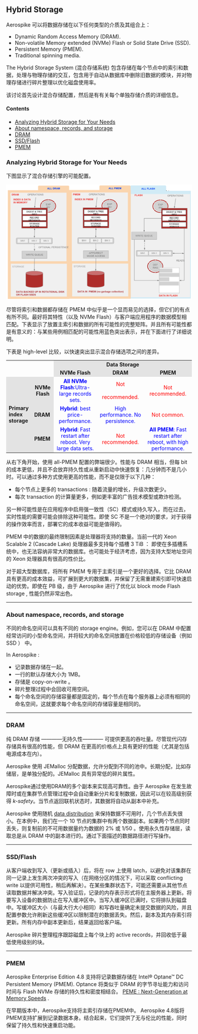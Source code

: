 ## Hybrid Storage

Aerospike 可以将数据存储在以下任何类型的介质及其组合上：

- Dynamic Random Access Memory (DRAM).
- Non-volatile Memory extended (NVMe) Flash or Solid State Drive (SSD).
- Persistent Memory (PMEM).
- Traditional spinning media.

The Hybrid Storage System (混合存储系统) 包含存储在每个节点中的索引和数据，处理与物理存储的交互，包含用于自动从数据库中删除旧数据的模块，并对物理存储进行碎片整理以优化磁盘使用率。

该讨论首先设计混合存储配置，然后是有有关每个单独存储介质的详细信息。

#### Contents

- [Analyzing Hybrid Storage for Your Needs](#analyzing-hybrid-storage-for-your-needs)
- [About namespace, records, and storage](#about-namespace-records-and-storage)
- [DRAM](#DRAM)
- [SSD/Flash](#SSD-Flash)
- [PMEM](#PMEM)

### <span id="analyzing-hybrid-storage-for-your-needs"> Analyzing Hybrid Storage for Your Needs </span>

下图显示了混合存储引擎的可能配置。

![Example-of-hybrid-storage-engines](.Hybrid-Storage_images/Example-of-hybrid-storage-engines.png)

尽管将索引和数据都存储在 PMEM 中似乎是一个显而易见的选择，但它们的有点有所不同。最好将其特性（以及 NVMe Flash）与客户端应用程序的数据模型相匹配。下表显示了放置主索引和数据的所有可能性的完整矩阵。并且所有可能性都是有意义的：与某些用例相匹配的可能性用蓝色突出表示，并在下面进行了详细说明。

下表是 high-level 比较，以快速突出显示混合存储选项之间的差异。

<table style="vertical-align: top;" cellpadding="24">
    <tbody>
        <tr>
            <td style="width: 64px;"><strong>&nbsp;</strong></td>
            <td style="width: 62px;"></td>
            <td colspan="3" style="text-align: center; width: 652px; background-color: rgba(0, 0, 0, 0.1);">
                <b>Data Storage</b>
            </td>
        </tr>
        <tr>
            <td style="width: 64px;"></td>
            <td style="width: 62px;"></td>
            <td style="text-align: center; width: 202px; background-color: rgba(0, 0, 0, 0.1);">
                <b>NVMe Flash</b>
            </td>
            <td style="text-align: center; width: 219px; background-color: rgba(0, 0, 0, 0.1);">
               <b>DRAM</b>
            </td>
            <td style="text-align: center; width: 231px; background-color: rgba(0, 0, 0, 0.1);">
                <b>PMEM</b>
            </td>
        </tr>
        <tr>
            <td rowspan="3" style="width: 64px; background-color: rgba(0, 0, 0, 0.1);">
                <b>Primary index storage</b>
            </td>
            <td style="text-align: center; background-color: rgba(0, 0, 0, 0.1); width: 62px;">
                <strong>NVMe Flash</strong>
            </td>
            <td style="text-align: center; width: 202px;">
                <span style="color: #0000ff;">
                    <strong>All NVMe Flash</strong>:Ultra-large records sets.
                </span>
            </td>
            <td style="text-align: center; width: 219px;">
                <span style="line-height: 35px; color: #ff0000;">
                    Not recommended.	
                </span>
            </td>
            <td style="text-align: center; width: 231px;">
                <span style="color: #ff0000;">
                    Not recommended.	
                </span>
            </td>
        </tr>
        <tr>
            <td style="width: 62px; background-color: rgba(0, 0, 0, 0.1);">
                <b>DRAM</b>
            </td>
            <td style="text-align: center; width: 202px;">
                <span style="color: #0000ff;">
                    <strong>Hybrid</strong>: best price-performance.
                </span>
            </td>
            <td style="text-align: center; width: 219px;">
                <span style="color: #0000ff;">
                    High performance. No persistence.
                </span>
            </td>
            <td style="text-align: center; width: 231px;">
                <span style="color: #ff0000;">
                    Not common.
                </span>
            </td>
        </tr>
        <tr>
            <td style="width: 62px; background-color: rgba(0, 0, 0, 0.1);">
                <strong>PMEM</strong>
            </td>
            <td style="text-align: center; width: 202px;">
                <span style="color: #0000ff;">
                    <strong>Hybrid</strong>: Fast restart after reboot. Very large data sets.
                </span>
            </td>
            <td style="text-align: center; width: 219px;">
                <span style="color: #ff0000;">
                    Not recommended.
                </span>
            </td>
            <td style="text-align: center; width: 231px;">
                <span style="color: #0000ff;">
                    <strong>All PMEM</strong>: Fast restart after reboot, with high performance.
                </span>
            </td>
        </tr>
    </tbody>
</table>

从右下角开始，使用 all-PMEM 配置的弊端很少。性能与 DRAM 相当，但每 bit 的成本更低，并且不会放弃持久性或从重新启动中快速恢复：几分钟而不是几小时。可以通过多种方式使用更高的性能，而不是仅限于以下几种：
 - 每个节点上更多的 transactions : 随着流量的增长，升级次数更少。
 - 每次 transaction 的计算量更多，例如更丰富的广告技术模型或欺诈检测。

另一种可能性是在应用程序中启用强一致性（SC）模式或持久写入，而在过去，实时性能的需要可能会排除这种可能性。即使 SC 不是一个绝对的要求，对于获得的操作效率而言，部署它的成本收益可能是值得的。

PMEM 中的数据的最终限制因素是处理器将支持的数量。当前一代的 Xeon Scalable 2 (Cascade Lake) 处理器最多支持每个插槽 3 TiB ： 即使在多插槽系统中，也无法容纳非常大的数据库。也可能处于经济考虑，因为支持大型地址空间的 Xeon 处理器具有很高的性价比。

对于超大型数据库，将所有 PMEM 专用于主索引是一个更好的选择。它比 DRAM 具有更高的成本效益，可扩展到更大的数据集，并保留了无需重建索引即可快速启动的优势。即使在 PB 级，由于 Aerospike 进行了优化以 block mode Flash storage , 性能仍然非常出色。

---

### <span id="about-namespace-records-and-storage"> About namespace, records, and storage </span>

不同的命名空间可以具有不同的 storage engine。例如，您可以在 DRAM 中配置经常访问的小型命名空间，并将较大的命名空间放置在价格较低的存储设备（例如 SSD ） 中。

In Aerospike : 
 - 记录数据存储在一起。
 - 一行的默认存储大小为 1MB。
 - 存储是 copy-on-write 。
 - 碎片整理过程中会回收可用空间。
 - 每个命名空间的存储容量都是固定的，每个节点在每个服务器上必须有相同的命名空间，这就要求每个命名空间的存储容量是相同的。

---

### <span id="DRAM"> DRAM </span>

纯 DRAM 存储 ————无持久性———— 可提供更高的吞吐量。尽管现代闪存存储具有很高的性能，但 DRAM 在更高的价格点上具有更好的性能（尤其是包括电源成本在内）。

Aerospike 使用 JEMalloc 分配数据，允许分配到不同的池中。长期分配，比如存储层，是单独分配的。JEMalloc 具有异常低的碎片属性。

Aerospike通过使用DRAM的多个副本来实现高可靠性。由于 Aerospike 在发生故障时或在集群节点管理过程中会自动重新分片和复制数据，因此可以在较高级别获得 *k-safety*。当节点返回联机状态时，其数据将自动从副本中补充。

Aerospike 使用随机 [data distribution](https://docs.aerospike.com/docs/architecture/data-distribution.html) 来保持数据不可用时，几个节点丢失很小。在本例中，我们在一个 10 节点的集群中有两个数据副本。如果两个节点同时丢失，则复制前的不可用数据量约为数据的 2% 或 1/50 。使用永久性存储层，读取总是从 DRAM 中的副本进行的。通过下面描述的数据路径进行写操作。

---

### <span id="SSD-Flash"> SSD/Flash </span>

从客户端收到写入（更新或插入）后，将在 row 上使用 latch，以避免对该集群在同一记录上发生两次冲突的写入（在网络分区的情况下，可以采取 conflicting write 以提供可用性，稍后再解决）。在某些集群状态下，可能还需要从其他节点读取数据并解决冲突。写入验证后，记录的内存表示形式将在主服务器上更新。将要写入设备的数据防止在写入缓冲区中。当写入缓冲区已满时，它将排队到磁盘中。写缓冲区大小（与最大行大小相同）和写吞吐量确定未提交数据的风险，并且配置参数允许刷新这些缓冲区以限制潜在的数据丢失。然后，副本及其内存索引将更新。所有内存中副本更新后，结果返回给客户端。

Aerospike 碎片整理程序跟踪磁盘上每个块上的 active records，并回收低于最低使用级别的块。

---

### <span id="PMEM"> PMEM </span>

Aerospike Enterprise Edition 4.8 支持将记录数据存储在 Intel® Optane™ DC Persistent Memory (PMEM). Optance 将类似于 DRAM 的字节寻址能力和访问时间与 Flash NVMe 存储的持久性和密度相结合。 [PEME : Next-Generation at Memory Speeds](https://www.intel.co.uk/content/www/uk/en/it-management/cloud-analytic-hub/pmem-next-generation-storage.html) .

在早期版本中，Aerospike支持将主索引存储在PMEM中。 Aerospike 4.8版将PMEM支持扩展到记录数据本身。结合起来，它们提供了无与伦比的性能，同时保留了持久性和快速重启功能。